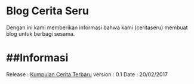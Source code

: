 Blog Cerita Seru
============
Dengan ini kami memberikan informasi bahwa kami (ceritaseru) membuat blog untuk berbagi sesama.

##Informasi
============
Release : [Kumpulan Cerita Terbaru](http://ceritaseru.github.io)
version : 0.1
Date : 20/02/2017